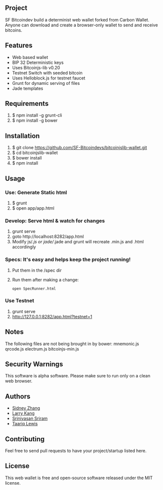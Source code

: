 ## Project
SF Bitcoindev build a determinist web wallet forked from Carbon Wallet. Anyone can download and create a browser-only wallet to send and receive bitcoins. 


## Features
- Web based wallet
- BIP 32 Deterministic keys
- Uses Bitcoinjs-lib v0.20
- Testnet Switch with seeded bitcoin
- Uses Helloblock.js for testnet faucet
- Grunt for dynamic serving of files
- Jade templates


## Requirements
1. $ npm install -g grunt-cli
2. $ npm install -g bower

## Installation
1. $ git clone https://github.com/SF-Bitcoindevs/bitcoinjslib-wallet.git
2. $ cd bitcoinjslib-wallet
3. $ bower install
4. $ npm install

## Usage
### Use: Generate Static html
1. $ grunt
2. $ open app/app.html

### Develop: Serve html & watch for changes
1. grunt serve
2. goto http://localhost:8282/app.html
3. Modify js/*.js or jade/*.jade and grunt will recreate .min.js and
   .html accordingly

### Specs: It's easy and helps keep the project running!
1. Put them in the /spec dir
2. Run them after making a change:

    `open SpecRunner.html`

### Use Testnet
1. grunt serve
2. http://127.0.0.1:8282/app.html?testnet=1





## Notes
The following files are not being brought in by bower:
    mnemonic.js
    qrcode.js
    electrum.js
    bitcoinjs-min.js

## Security Warnings
This software is alpha software. Please make sure to run only on a clean web browser.


## Authors
* [Sidney Zhang](https://github.com/sidazhang)
* [Larry Kang](https://github.com/lkang)
* [Srinivasan Sriram](https://github.com/ssr1ram)
* [Taariq Lewis](https://github.com/taariq)

## Contributing
Feel free to send pull requests to have your project/startup listed here.


## License
This web wallet is free and open-source software released under the MIT license.
